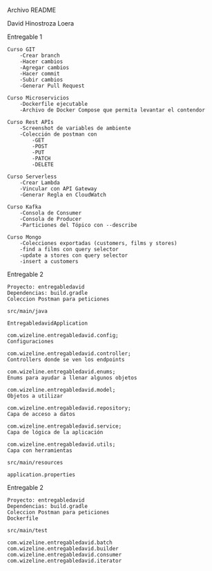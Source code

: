 Archivo README


David Hinostroza Loera

Entregable 1 
	
	Curso GIT
		-Crear branch
        -Hacer cambios
        -Agregar cambios
        -Hacer commit
        -Subir cambios
		-Generar Pull Request
		
	Curso Microservicios
		-Dockerfile ejecutable
		-Archivo de Docker Compose que permita levantar el contendor

	Curso Rest APIs
		-Screenshot de variables de ambiente
		-Colección de postman con
			-GET
			-POST
			-PUT
			-PATCH
			-DELETE
	
	Curso Serverless
		-Crear Lambda
		-Vincular con API Gateway
		-Generar Regla en CloudWatch 
		
	Curso Kafka
		-Consola de Consumer
		-Consola de Producer
		-Particiones del Tópico con --describe
		
	Curso Mongo
		-Colecciones exportadas (customers, films y stores)
		-find a films con query selector
		-update a stores con query selector
		-insert a customers
		
Entregable 2

	Proyecto: entregabledavid
	Dependencias: build.gradle
	Coleccion Postman para peticiones
	
	src/main/java
	
	EntregabledavidApplication
	
	com.wizeline.entregabledavid.config;
	Configuraciones
	
	com.wizeline.entregabledavid.controller;
	Controllers donde se ven los endpoints
	
	com.wizeline.entregabledavid.enums;
	Enums para ayudar a llenar algunos objetos
	
	com.wizeline.entregabledavid.model;
	Objetos a utilizar
	
	com.wizeline.entregabledavid.repository;
	Capa de acceso a datos
	
	com.wizeline.entregabledavid.service;
	Capa de lógica de la aplicación
	
	com.wizeline.entregabledavid.utils;
	Capa con herramientas
	
	src/main/resources
	
	application.properties
	
Entregable 2

	Proyecto: entregabledavid
	Dependencias: build.gradle
	Coleccion Postman para peticiones
	Dockerfile
	
	src/main/test
	
	com.wizeline.entregabledavid.batch
	com.wizeline.entregabledavid.builder
	com.wizeline.entregabledavid.consumer
	com.wizeline.entregabledavid.iterator
	
	
